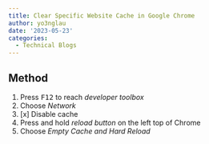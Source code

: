 ```yaml
---
title: Clear Specific Website Cache in Google Chrome
author: yo3nglau
date: '2023-05-23'
categories:
  - Technical Blogs
---
```


## Method

1. Press <kbd>F12</kbd> to reach *developer toolbox*
2. Choose *Network*
3. [x] Disable cache
4. Press and hold *reload button* on the left top of Chrome
5. Choose *Empty Cache and Hard Reload*
